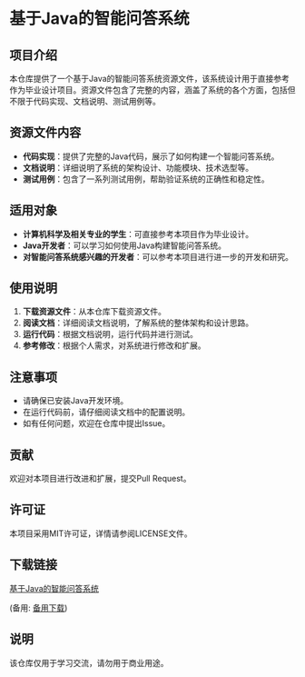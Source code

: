 # 基于Java的智能问答系统

## 项目介绍

本仓库提供了一个基于Java的智能问答系统资源文件，该系统设计用于直接参考作为毕业设计项目。资源文件包含了完整的内容，涵盖了系统的各个方面，包括但不限于代码实现、文档说明、测试用例等。

## 资源文件内容

- **代码实现**：提供了完整的Java代码，展示了如何构建一个智能问答系统。
- **文档说明**：详细说明了系统的架构设计、功能模块、技术选型等。
- **测试用例**：包含了一系列测试用例，帮助验证系统的正确性和稳定性。

## 适用对象

- **计算机科学及相关专业的学生**：可直接参考本项目作为毕业设计。
- **Java开发者**：可以学习如何使用Java构建智能问答系统。
- **对智能问答系统感兴趣的开发者**：可以参考本项目进行进一步的开发和研究。

## 使用说明

1. **下载资源文件**：从本仓库下载资源文件。
2. **阅读文档**：详细阅读文档说明，了解系统的整体架构和设计思路。
3. **运行代码**：根据文档说明，运行代码并进行测试。
4. **参考修改**：根据个人需求，对系统进行修改和扩展。

## 注意事项

- 请确保已安装Java开发环境。
- 在运行代码前，请仔细阅读文档中的配置说明。
- 如有任何问题，欢迎在仓库中提出Issue。

## 贡献

欢迎对本项目进行改进和扩展，提交Pull Request。

## 许可证

本项目采用MIT许可证，详情请参阅LICENSE文件。

## 下载链接
[基于Java的智能问答系统](https://pan.quark.cn/s/5a101db00e9a) 

(备用: [备用下载](https://pan.baidu.com/s/1OO5G2AASnoezxkM_FJgwlQ?pwd=1234))

## 说明

该仓库仅用于学习交流，请勿用于商业用途。
